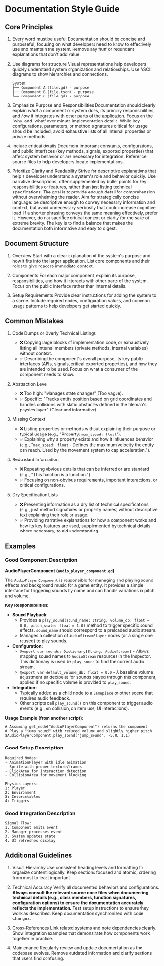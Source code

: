 # Documentation Style Guide

## Core Principles

1. Every word must be useful
   Documentation should be concise and purposeful, focusing on what developers need to know to effectively use and maintain the system. Remove any fluff or redundant explanations that don't add value.

2. Use diagrams for structure
   Visual representations help developers quickly understand system organization and relationships. Use ASCII diagrams to show hierarchies and connections.
   ```
   System
   ├── Component A (file.gd) - purpose
   ├── Component B (file.tscn) - purpose
   └── Component C (file.gd) - purpose
   ```

3. Emphasize Purpose and Responsibilities
   Documentation should clearly explain *what* a component or system does, its primary responsibilities, and *how* it integrates with other parts of the application. Focus on the 'why' and 'what' over minute implementation details. While key configurations, parameters, or method signatures critical for usage should be included, avoid exhaustive lists of all internal properties or private methods.

4. Include critical details
   Document important constants, configurations, and public interfaces (key methods, signals, exported properties) that affect system behavior or are necessary for integration. Reference source files to help developers locate implementations.

5. Prioritize Clarity and Readability
   Strive for descriptive explanations that help a developer understand a system's role and behavior quickly. Use narrative descriptions, often supplemented by bullet points for key responsibilities or features, rather than just listing technical specifications. The goal is to provide enough detail for comprehension without overwhelming the reader. Aim for strategically concise language: be descriptive enough to convey necessary information and context, but avoid unnecessary verbosity that could increase cognitive load. If a shorter phrasing conveys the same meaning effectively, prefer it. However, do not sacrifice critical context or clarity for the sake of extreme brevity. The key is to find a balance that makes the documentation both informative and easy to digest.

## Document Structure

1. Overview
   Start with a clear explanation of the system's purpose and how it fits into the larger application. List core components and their roles to give readers immediate context.

2. Components
   For each major component, explain its purpose, responsibilities, and how it interacts with other parts of the system. Focus on the public interface rather than internal details.

3. Setup Requirements
   Provide clear instructions for adding the system to a scene. Include required nodes, configuration values, and common usage patterns to help developers get started quickly.

## Common Mistakes

1. Code Dumps or Overly Technical Listings
   - ❌ Copying large blocks of implementation code, or exhaustively listing all internal members (private methods, internal variables) without context.
   - ✅ Describing the component's overall purpose, its key public interfaces (APIs, signals, critical exported properties), and how they are intended to be used. Focus on what a consumer of the component needs to know.

2. Abstraction Level
   - ❌ Too high: "Manages state changes" (Too vague).
   - ✅ Specific: "Tracks entity position based on grid coordinates and handles collisions with static obstacles defined in the tilemap's physics layer." (Clear and informative).

3. Missing Context
   - ❌ Listing properties or methods without explaining their purpose or typical usage (e.g., "Property: `max_speed: float`").
   - ✅ Explaining why a property exists and how it influences behavior (e.g., "`max_speed: float` - Defines the maximum velocity the entity can reach. Used by the movement system to cap acceleration.").

4. Redundant Information
   - ❌ Repeating obvious details that can be inferred or are standard (e.g., "This function is a function.").
   - ✅ Focusing on non-obvious requirements, important interactions, or critical configurations.

5. Dry Specification Lists
   - ❌ Presenting information as a dry list of technical specifications (e.g., just method signatures or property names) without descriptive text explaining their role or usage.
   - ✅ Providing narrative explanations for how a component works and how its key features are used, supplemented by technical details where necessary, to aid understanding.

## Examples

### Good Component Description

**AudioPlayerComponent (`audio_player_component.gd`)**

The `AudioPlayerComponent` is responsible for managing and playing sound effects and background music for a game entity. It provides a simple interface for triggering sounds by name and can handle variations in pitch and volume.

**Key Responsibilities:**
*   **Sound Playback:**
    *   Provides a `play_sound(sound_name: String, volume_db: float = 0.0, pitch_scale: float = 1.0)` method to trigger specific sound effects. `sound_name` should correspond to a preloaded audio stream.
    *   Manages a collection of `AudioStreamPlayer` nodes (or a single one reused) to play sounds.
*   **Configuration:**
    *   `@export var sounds: Dictionary[String, AudioStream]` - Allows mapping sound names to `AudioStream` resources in the Inspector. This dictionary is used by `play_sound` to find the correct audio stream.
    *   `@export var default_volume_db: float = 0.0` - A baseline volume adjustment (in decibels) for sounds played through this component, applied if no specific volume is provided to `play_sound`.
*   **Integration:**
    *   Typically added as a child node to a `Gamepiece` or other scene that requires audio feedback.
    *   Other scripts call `play_sound()` on this component to trigger audio events (e.g., on collision, on item use, UI interactions).

**Usage Example (from another script):**
```gdscript
# Assuming get_node("AudioPlayerComponent") returns the component
# Play a "jump_sound" with reduced volume and slightly higher pitch.
$AudioPlayerComponent.play_sound("jump_sound", -5.0, 1.1)
```

### Good Setup Description
```
Required Nodes:
- AnimationPlayer with idle animation
- Sprite with proper texture/frames
- ClickArea for interaction detection
- CollisionArea for movement blocking

Physics Layers:
1: Player
2: Environment
3: Interactables
4: Triggers
```

### Good Integration Description
```
Signal Flow:
1. Component emits event
2. Manager processes event
3. System updates state
4. UI refreshes display
```

## Additional Guidelines

1. Visual Hierarchy
   Use consistent heading levels and formatting to organize content logically. Keep sections focused and atomic, ordering from most to least important.

2. Technical Accuracy
   Verify all documented behaviors and configurations. **Always consult the relevant source code files when documenting technical details (e.g., class members, function signatures, configuration options) to ensure the documentation accurately reflects the implementation.** Test setup instructions to ensure they work as described. Keep documentation synchronized with code changes.

3. Cross-References
   Link related systems and note dependencies clearly. Show integration examples that demonstrate how components work together in practice.

4. Maintenance
   Regularly review and update documentation as the codebase evolves. Remove outdated information and clarify sections that users find confusing.
